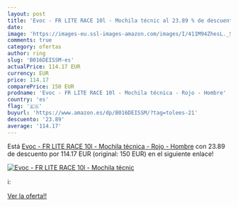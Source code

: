 ```yaml
---
layout: post
title: 'Evoc - FR LITE RACE 10l - Mochila técnic al 23.89 % de descuento'
date: 
image: 'https://images-eu.ssl-images-amazon.com/images/I/411M94ZhesL._SL200_.jpg'
comments: true
category: ofertas
author: ring
slug: 'B016DEISSM-es'
actualPrice: 114.17 EUR
currency: EUR
price: 114.17
comparePrice: 150 EUR
prodname: 'Evoc - FR LITE RACE 10l - Mochila técnica - Rojo - Hombre'
country: 'es'
flag: '🇪🇸'
buyurl: 'https://www.amazon.es/dp/B016DEISSM/?tag=tolees-21'
descuento: '23.89'
average: '114.17'
---
```


Está [Evoc - FR LITE RACE 10l - Mochila técnica - Rojo - Hombre](https://www.amazon.es/dp/B016DEISSM/?tag=tolees-21) con 23.89 de descuento por 114.17 EUR (original: 150 EUR) en el siguiente enlace!

[![Evoc - FR LITE RACE 10l - Mochila técnic](https://images-eu.ssl-images-amazon.com/images/I/411M94ZhesL._SL200_.jpg)](https://www.amazon.es/dp/B016DEISSM/?tag=tolees-21)

ℹ️:


[Ver la oferta!!](https://www.amazon.es/dp/B016DEISSM/?tag=tolees-21)
